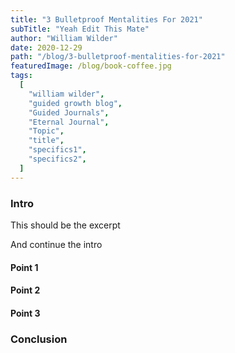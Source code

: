 ```yaml
---
title: "3 Bulletproof Mentalities For 2021"
subTitle: "Yeah Edit This Mate"
author: "William Wilder"
date: 2020-12-29
path: "/blog/3-bulletproof-mentalities-for-2021"
featuredImage: /blog/book-coffee.jpg
tags:
  [
    "william wilder",
    "guided growth blog",
    "Guided Journals",
    "Eternal Journal",
    "Topic",
    "title",
    "specifics1",
    "specifics2",
  ]
---
```


### Intro

This should be the excerpt

<!-- endexcerpt -->

And continue the intro

#### Point 1

#### Point 2

#### Point 3

### Conclusion
